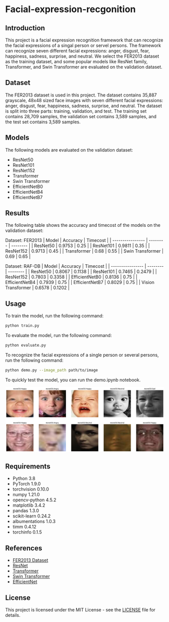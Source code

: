 # Facial-expression-recgonition

## Introduction

This project is a facial expression recognition framework that can recognize the facial expressions of a singal person or servel persons. The framework can recognize seven different facial expressions: anger, disgust, fear, happiness, sadness, surprise, and neutral. We select the FER2013 dataset as the training dataset, and some popular models like ResNet family, Transformer, and Swin Transformer are evaluated on the validation dataset.

## Dataset

The FER2013 dataset is used in this project. The dataset contains 35,887 grayscale, 48x48 sized face images with seven different facial expressions: anger, disgust, fear, happiness, sadness, surprise, and neutral. The dataset is split into three parts: training, validation, and test. The training set contains 28,709 samples, the validation set contains 3,589 samples, and the test set contains 3,589 samples.

## Models

The following models are evaluated on the validation dataset:

- ResNet50
- ResNet101
- ResNet152
- Transformer
- Swin Transformer
- EfficientNetB0
- EfficientNetB4
- EfficientNetB7

## Results

The following table shows the accuracy and timecost of the models on the validation dataset:

Dataset: FER2013
| Model | Accuracy | Timecost |
| ---------------- | -------- | -------- |
| ResNet50 | 0.9753 | 0.25 |
| ResNet101 | 0.9811 | 0.35 |
| ResNet152 | 0.9713 | 0.45 |
| Transformer | 0.68 | 0.55 |
| Swin Transformer | 0.69 | 0.65 |

Dataset: RAF-DB
| Model | Accuracy | Timecost |
| ---------------- | -------- | -------- |
| ResNet50 | 0.8067 | 0.1138 |
| ResNet101 | 0.7465 | 0.2479 |
| ResNet152 | 0.7803 | 0.3358 |
| EfficientNetB0 | 0.8136 | 0.75 |
| EfficientNetB4 | 0.7939 | 0.75 |
| EfficientNetB7 | 0.8029 | 0.75 |
| Vision Transformer | 0.6578 | 0.1202 |

## Usage

To train the model, run the following command:

```bash
python train.py
```

To evaluate the model, run the following command:

```bash
python evaluate.py
```

To recognize the facial expressions of a single person or several persons, run the following command:

```bash
python demo.py --image_path path/to/image
```

To quickly test the model, you can run the demo.ipynb notebook.

![Some samples predicted by ResNet50.](./samples.jpg)

## Requirements

- Python 3.8
- PyTorch 1.9.0
- torchvision 0.10.0
- numpy 1.21.0
- opencv-python 4.5.2
- matplotlib 3.4.2
- pandas 1.3.0
- scikit-learn 0.24.2
- albumentations 1.0.3
- timm 0.4.12
- torchinfo 0.1.5

## References

- [FER2013 Dataset](https://www.kaggle.com/c/challenges-in-representation-learning-facial-expression-recognition-challenge/data)
- [ResNet](https://arxiv.org/abs/1512.03385)
- [Transformer](https://arxiv.org/abs/1706.03762)
- [Swin Transformer](https://arxiv.org/abs/2103.14030)
- [EfficientNet](https://arxiv.org/abs/1905.11946)

## License

This project is licensed under the MIT License - see the [LICENSE](LICENSE) file for details.
